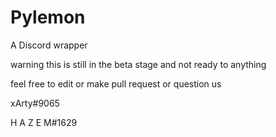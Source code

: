 # Pylemon
A Discord wrapper

<p>warning this is still in the beta stage and not ready to anything</p>
<p>feel free to edit or make pull request or question us</p>
<p>xArty#9065</p>
<p>H A Z E M#1629</p>
